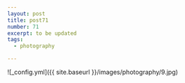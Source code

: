 ```yaml
---
layout: post
title: post71
number: 71
excerpt: to be updated
tags:
  - photography

---
```


![_config.yml]({{ site.baseurl }}/images/photography/9.jpg)